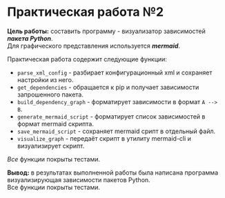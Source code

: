 # Практическая работа №2

**Цель работы:** составить программу - визуализатор зависимостей ***пакета Python***.  
Для графического представления используется ***mermaid***.

Практическая работа содержит следующие функции:
- `parse_xml_config` - разбирает конфигурационный xml и сохраняет настройки из него.
- `get_dependencies` - обращается к pip и получает зависимости запрошенного пакета.
- `build_dependency_graph` - форматирует зависимости в формат `A --> B`.
- `generate_mermaid_script` - форматирует список зависимостей в формат mermaid скрипта.
- `save_mermaid_script` - сохраняет mermaid срипт в отдельный файл.
- `visualize_graph` - передаёт скрипт в утилиту mermaid-cli и визуализирует скрипт.

*Все* функции покрыты тестами.

**Вывод:** в результатах выполненной работы была написана программа визуализирующая зависимости пакетов Python.  
Все функции покрыты тестами.